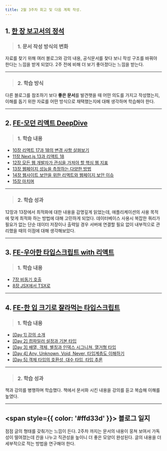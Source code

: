 ```yaml
---
title: 2월 3주차 회고 및 다음 계획 작성.
---
```



## 1. [한 장 보고서의 정석](../../docs-learn/category/한-장-보고서의-정석)
>### 1. 문서 작성 방식의 변화
자료를 찾기 위해 여러 블로그와 강의 내용, 공식문서를 찾다 보니 작성 구조를 바꿔야 한다는 느낌을 받게 되었다. 2주 전에 비해 더 보기 좋아졌다는 느낌을 받는다. 

---
>### 2. 학습 방식
다른 블로그를 참조하기 보다 **좋은 문서**를 발견햇을 때 어떤 의도를 가지고 작성했는지, 이해를 돕기 위한 자료를 어떤 방식으로 채택했는지에 대해 생각하며 학습해야 한다.

---
## 2. [FE-모던 리액트 DeepDive](../../docs-learn/category/모던-리액트-deep-dive)

>### 1. 학습 내용
- [10장 리액트 17과 18의 변경 사항 살펴보기](https://blog-abl.pages.dev/docs-learn/learn_book/%EB%AA%A8%EB%8D%98%20%EB%A6%AC%EC%95%A1%ED%8A%B8%20Deep%20Dive/chp10)
- [11장 Next.js 13과 리액트 18](https://blog-abl.pages.dev/docs-learn/learn_book/%EB%AA%A8%EB%8D%98%20%EB%A6%AC%EC%95%A1%ED%8A%B8%20Deep%20Dive/chp11)
- [12장 모든 웹 개발자가 관심을 가져야 할 핵심 웹 지표](https://blog-abl.pages.dev/docs-learn/learn_book/%EB%AA%A8%EB%8D%98%20%EB%A6%AC%EC%95%A1%ED%8A%B8%20Deep%20Dive/chp12) 
- [13장 웹페이지 성능을 측정하는 다양한 방법](https://blog-abl.pages.dev/docs-learn/learn_book/%EB%AA%A8%EB%8D%98%20%EB%A6%AC%EC%95%A1%ED%8A%B8%20Deep%20Dive/chp13)
- [14장 웹사이트 보안을 위한 리액트와 웹페이지 보안 이슈](https://blog-abl.pages.dev/docs-learn/learn_book/%EB%AA%A8%EB%8D%98%20%EB%A6%AC%EC%95%A1%ED%8A%B8%20Deep%20Dive/chp14)
- [15장 마치며](https://blog-abl.pages.dev/docs-learn/learn_book/%EB%AA%A8%EB%8D%98%20%EB%A6%AC%EC%95%A1%ED%8A%B8%20Deep%20Dive/chp15)

---
>### 2. 학습 성과 
12장과 13장에서 최적화에 대한 내용을 감명깊게 읽었는데, 애플리케이션의 사용 목적에 맞게 최적화 하는 방법에 대해 고민하게 되었다. 데이터베이스 사용시 복잡한 쿼리가 필요가 없는 단순 데이터 저장이나 출력일 경우 서버에 연결할 필요 없이 내부적으로 관리했을 때의 이점에 대해 생각해보았다.

----
## 3. [FE-우아한 타입스크립트 with 리액트](../../docs-learn/category/우아한-타입스크립트-with-리액트)

>### 1. 학습 내용
- [7장 비동기 호출](https://blog-abl.pages.dev/docs-learn/learn_book/%EC%9A%B0%EC%95%84%ED%95%9C%20%ED%83%80%EC%9E%85%EC%8A%A4%ED%81%AC%EB%A6%BD%ED%8A%B8%20with%20%EB%A6%AC%EC%95%A1%ED%8A%B8/chp07)
- [8장 JSX에서 TSX로](https://blog-abl.pages.dev/docs-learn/learn_book/%EC%9A%B0%EC%95%84%ED%95%9C%20%ED%83%80%EC%9E%85%EC%8A%A4%ED%81%AC%EB%A6%BD%ED%8A%B8%20with%20%EB%A6%AC%EC%95%A1%ED%8A%B8/chp08)


---
## 4. [FE-한 입 크기로 잘라먹는 타입스크립트](../../docs-learn/category/한-입-크기로-잘라먹는-타입스크립트)

>### 1. 학습 내용
- [[Day 1] 강의 소개](https://blog-abl.pages.dev/docs-learn/online_course/%ED%95%9C%20%EC%9E%85%20%ED%81%AC%EA%B8%B0%EB%A1%9C%20%EC%9E%98%EB%9D%BC%EB%A8%B9%EB%8A%94%20%ED%83%80%EC%9E%85%EC%8A%A4%ED%81%AC%EB%A6%BD%ED%8A%B8/chp01)
- [[Day 2] 컴파일러 설정과 기본 타입](https://blog-abl.pages.dev/docs-learn/online_course/%ED%95%9C%20%EC%9E%85%20%ED%81%AC%EA%B8%B0%EB%A1%9C%20%EC%9E%98%EB%9D%BC%EB%A8%B9%EB%8A%94%20%ED%83%80%EC%9E%85%EC%8A%A4%ED%81%AC%EB%A6%BD%ED%8A%B8/chp02)
- [[Day 3] 배열, 객체, 별칭과 인덱스 시그니쳐, 열거형 타입](https://blog-abl.pages.dev/docs-learn/online_course/%ED%95%9C%20%EC%9E%85%20%ED%81%AC%EA%B8%B0%EB%A1%9C%20%EC%9E%98%EB%9D%BC%EB%A8%B9%EB%8A%94%20%ED%83%80%EC%9E%85%EC%8A%A4%ED%81%AC%EB%A6%BD%ED%8A%B8/chp03)
- [[Day 4] Any, Unknown, Void, Never, 타입계층도 이해하기 ](https://blog-abl.pages.dev/docs-learn/online_course/%ED%95%9C%20%EC%9E%85%20%ED%81%AC%EA%B8%B0%EB%A1%9C%20%EC%9E%98%EB%9D%BC%EB%A8%B9%EB%8A%94%20%ED%83%80%EC%9E%85%EC%8A%A4%ED%81%AC%EB%A6%BD%ED%8A%B8/chp04)
- [[Day 5] 객체 타입의 호환성, 대수 타입, 타입 추론 ](https://blog-abl.pages.dev/docs-learn/online_course/%ED%95%9C%20%EC%9E%85%20%ED%81%AC%EA%B8%B0%EB%A1%9C%20%EC%9E%98%EB%9D%BC%EB%A8%B9%EB%8A%94%20%ED%83%80%EC%9E%85%EC%8A%A4%ED%81%AC%EB%A6%BD%ED%8A%B8/chp05)

---
>### 2. 학습 성과

책과 강의를 병행하며 학습했다. 책에서 문서화 시킨 내용을 강의를 듣고 복습해 이해를 높였다.

---
## <span style={{ color: '#ffd33d' }}> 블로그 일지 </span>

점점 글의 형태를 갖춰가는 느낌이 든다. 2주차 까지는 문서의 내용이 뭉쳐 보여서 가독성이 떨여졌는데 칸을 나누고 직관성을 높이니 더 좋은 모양이 완성된다. 글의 내용을 더 세부적으로 적는 방법을 연구해야 한다.
